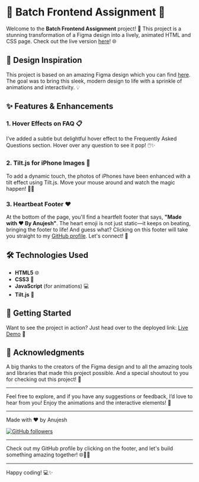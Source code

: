 # 🌟 Batch Frontend Assignment 🌟

Welcome to the **Batch Frontend Assignment** project! 🚀 This project is a stunning transformation of a Figma design into a lively, animated HTML and CSS page. Check out the live version [here](https://anujesh-ansh.github.io/Batch-Frontend-Assignment/)! 🌐

## 🎨 Design Inspiration

This project is based on an amazing Figma design which you can find [here](https://www.figma.com/design/iBQ0IC1jG0PQlVaV79givw/Batch-Assignment?node-id=0-1&t=uA8zBEmotluHNrlt-1). The goal was to bring this sleek, modern design to life with a sprinkle of animations and interactivity. 💡

## ✨ Features & Enhancements

### 1. Hover Effects on FAQ 📋
I’ve added a subtle but delightful hover effect to the Frequently Asked Questions section. Hover over any question to see it pop! 🖱️✨

### 2. Tilt.js for iPhone Images 📱
To add a dynamic touch, the photos of iPhones have been enhanced with a tilt effect using Tilt.js. Move your mouse around and watch the magic happen! 🎩✨

### 3. Heartbeat Footer ❤️
At the bottom of the page, you'll find a heartfelt footer that says, **"Made with ❤️ By Anujesh"**. The heart emoji is not just static—it keeps on beating, bringing the footer to life! And guess what? Clicking on this footer will take you straight to my [GitHub profile](https://github.com/Anujesh-Ansh). Let's connect! 🤝

## 🛠️ Technologies Used

- **HTML5** 🌐
- **CSS3** 🎨
- **JavaScript** (for animations) 💻
- **Tilt.js** 🔄

## 🚀 Getting Started

Want to see the project in action? Just head over to the deployed link: [Live Demo](https://anujesh-ansh.github.io/Batch-Frontend-Assignment/) 🌟

## 🙏 Acknowledgments

A big thanks to the creators of the Figma design and to all the amazing tools and libraries that made this project possible. And a special shoutout to you for checking out this project! 🌟

---

Feel free to explore, and if you have any suggestions or feedback, I’d love to hear from you! Enjoy the animations and the interactive elements! 🎉

---

Made with ❤️ by Anujesh

[![GitHub followers](https://img.shields.io/github/followers/your-github-username?style=social)](https://github.com/Anujesh-Ansh)

---

Check out my GitHub profile by clicking on the footer, and let's build something amazing together! 🌐👨‍💻

---

Happy coding! 💻✨
